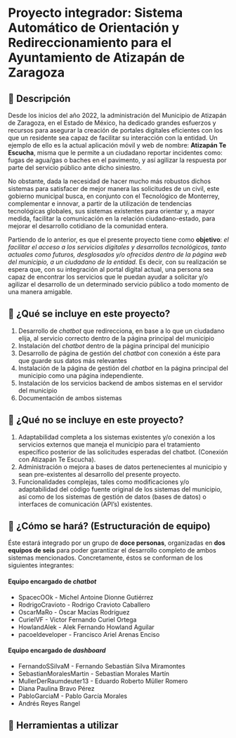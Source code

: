 # Proyecto integrador: Sistema Automático de Orientación y Redireccionamiento para el Ayuntamiento de Atizapán de Zaragoza

## 🚀 Descripción

Desde los inicios del año 2022, la administración del Municipio de Atizapán de Zaragoza, en el Estado de México, ha dedicado grandes esfuerzos y recursos para asegurar la creación de portales digitales eficientes con los que un residente sea capaz de facilitar su interacción con la entidad. Un ejemplo de ello es la actual aplicación móvil y web de nombre: **Atizapán Te Escucha**, misma que le permite a un ciudadano reportar incidentes como: fugas de agua/gas o baches en el pavimento, y así agilizar la respuesta por parte del servicio público ante dicho siniestro.

No obstante, dada la necesidad de hacer mucho más robustos dichos sistemas para satisfacer de mejor manera las solicitudes de un civil, este gobierno municipal busca, en conjunto con el Tecnológico de Monterrey, complementar e innovar, a partir de la utilización de tendencias tecnológicas globales, sus sistemas existentes para orientar y, a mayor medida, facilitar la comunicación en la relación ciudadano-estado, para mejorar el desarrollo cotidiano de la comunidad entera.

Partiendo de lo anterior, es que el presente proyecto tiene como **objetivo**: _el facilitar el acceso a los servicios digitales y desarrollos tecnológicos, tanto actuales como futuros, desglosados y/o ofrecidos dentro de la página web del municipio, a un ciudadano de la entidad._ Es decir, con su realización se espera que, con su integración al portal digital actual, una persona sea capaz de encontrar los servicios que le puedan ayudar a solicitar y/o agilizar el desarrollo de un determinado servicio público a todo momento de una manera amigable.

## 🚀 ¿Qué se incluye en este proyecto?

1. Desarrollo de _chatbot_ que redirecciona, en base a lo que un ciudadano elija, al servicio correcto dentro de la página principal del municipio
2. Instalación del _chatbot_ dentro de la página principal del municipio
3. Desarrollo de página de gestión del _chatbot_ con conexión a éste para que guarde sus datos más relevantes
4. Instalación de la página de gestión del _chatbot_ en la página principal del municipio como una página independiente.
5. Instalación de los servicios backend de ambos sistemas en el servidor del municipio
6. Documentación de ambos sistemas

## 🚀 ¿Qué no se incluye en este proyecto?

1. Adaptabilidad completa a los sistemas existentes y/o conexión a los servicios externos que maneja el municipio para el tratamiento específico posterior de las solicitudes esperadas del chatbot. (Conexión con Atizapán Te Escucha).
2. Administración o mejora a bases de datos pertenecientes al municipio y sean pre-existentes al desarrollo del presente proyecto.
3. Funcionalidades complejas, tales como modificaciones y/o adaptabilidad del código fuente original de los sistemas del municipio, así como de los sistemas de gestión de datos (bases de datos) o interfaces de comunicación (API’s) existentes.

## 🚀 ¿Cómo se hará? (Estructuración de equipo)

Éste estará integrado por un grupo de **doce personas**, organizadas en **dos equipos de seis** para poder garantizar el desarrollo completo de ambos sistemas mencionados. Concretamente, éstos se conforman de los siguientes integrantes:

#### Equipo encargado de _chatbot_

-   SpacecOOk - Michel Antoine Dionne Gutiérrez
-   RodrigoCravioto - Rodrigo Cravioto Caballero
-   OscarMaRo - Oscar Macías Rodríguez
-   CurielVF - Victor Fernando Curiel Ortega
-   HowlandAlek - Alek Fernando Howland Aguilar
-   pacoeldeveloper - Francisco Ariel Arenas Enciso

#### Equipo encargado de _dashboard_

-   FernandoSSilvaM - Fernando Sebastián Silva Miramontes
-   SebastianMoralesMartin - Sebastian Morales Martín
-   MullerDerRaumdeuter13 - Eduardo Roberto Müller Romero
-   Diana Paulina Bravo Pérez
-   PabloGarciaM - Pablo García Morales
-   Andrés Reyes Rangel

## 🚀 Herramientas a utilizar
